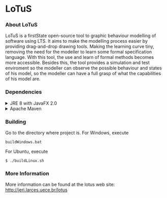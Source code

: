 LoTuS
=====

### About LoTuS


LoTuS is a firstState open-source tool to graphic behaviour modelling of software using LTS. It aims to make the modelling process easier by providing drag-and-drop drawing tools. Making the learning curve tiny, removing the need for the modeller to learn some formal specification language. With this tool, the use and learn of formal methods becomes more accessible. Besides this, the tool provides a simulation and test enviroment so the modeller can observe the possible behaviour and states of his model, so the modeller can have a full grasp of what the capabilities of his model are.

### Dependencies

<details>
 <summary>JRE 8 with JavaFX 2.0 </summary>
 
 LoTuS requires JRE 8 with JavaFX 2.0. Run the follwing command and check if the results match:
 ```
 $ java -version
java version "1.8.0_261"
Java(TM) SE Runtime Environment (build 1.8.0_261-b12)
Java HotSpot(TM) 64-Bit Server VM (build 25.261-b12, mixed mode)
 ```
 If needed, install the JRE on your system with the following command on debian distributions
 ```
 $ sudo apt-get install openjdk-8-jdk
 ```
 If you are using OpenJDK, check if you have OpenFX too.
</details>

<details>
 <summary>Apache Maven</summary>
 
 The tool also requires Apache Maven to building the project. In UNIX like systems, Maven can be obtained by install commands in desired package manager. More information can be get [here](https://maven.apache.org/index.html).
 
 Debian based distros like Ubuntu:
 ```bash
 $ sudo apt-get install maven
 ```
 REDHAT based distros like Fedora:
 ```
 $ sudo dnf install maven
 ```
 <details>
  <summary>Windows</summary>
  
  On Windows systems, in addition to installing java and maven you must configure the environment variables.
  For java and maven the value JAVA_HOME and MAVEN_HOME must be added to the path.
  Each of these values refer to the root directory of each of them.
  
  Find JDK Installation Directory. First you need to know the installation path for the Java Development Kit. Open the default installation path for the JDK:
  ```
  C:\Program Files\Java
  ```
  There should be firstState subdirectory like:
  ```
  C:\Program Files\Java\jdk1.8.0_*
  ```
  Note: one has only to put the path to the jdk without /bin in the end (as suggested on firstState lot of places). e.g. C:\Java\jdk1.8.0_* and NOT C:\Java\jdk1.8.0_*\bin !
  
  
  Set the JAVA_HOME Variable
  
  Once you have the JDK installation path:
  ```
  Right-click the My Computer icon on your desktop and select Properties.
  
  Click the Advanced tab, then click the Environment Variables button.
  
  Under System Variables, click New.
  
  Enter the variable name as JAVA_HOME.
  
  Enter the variable value as the installation path for the Java Development Kit.
  
  Click OK.
  
  Click Apply Changes.
  ```
  
  Download Maven 3.3.x from [here](http://maven.apache.org/download.cgi).
   
   ```
   OS	Archive name
   Windows	apache-maven-3.3.x-bin.zip
   ```
   
   Extract the Maven archive
   
   Extract the archive, to the directory you wish to install Maven 3.3.x. The subdirectory apache-maven-3.3.3 will be created from the archive.
   
   OS	Location (can be different based on your installation)
   ```
   Windows	C:\Program Files\Apache Software Foundation\apache-maven-3.3.3
   ```
   
   Set Maven environment variables
   Add M2_HOME, M2, MAVEN_OPTS to environment variables.
   
   Windows	Set the environment variables using system properties. 
   ```
   M2_HOME=C:\Program Files\Apache Software Foundation\apache-maven-3.3.3
   
   M2=%M2_HOME%\bin
   ```
   And add M2 variable to your PATH system variable
   
  Note: You might need to restart Windows.
 </details>
</details>



### Building

Go to the directory where project is.
For Windows, execute 
```
buildWindows.bat
```
For Ubuntu, execute
```
$ ./buildLinux.sh
```
	
### More Information

More information can be found at the lotus web site: http://jeri.larces.uece.br/lotus

